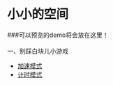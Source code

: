 # 小小的空间

###可以预览的demo将会放在这里！
</br>
</br>
一、别踩白块儿小游戏</br>
- <a href="http://sikychen.github.io/nowhite/nowhite.html">加速模式</a></br>
- <a href="http://sikychen.github.io/nowhite/nowhite2.html">计时模式</a></br>
